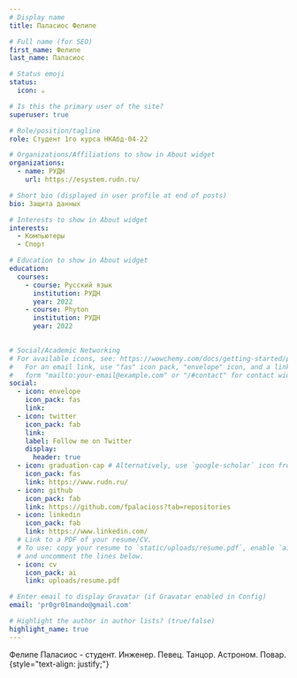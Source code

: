 ```yaml
---
# Display name
title: Паласиос Фелипе

# Full name (for SEO)
first_name: Фелипе
last_name: Паласиос

# Status emoji
status:
  icon: ☕️

# Is this the primary user of the site?
superuser: true

# Role/position/tagline
role: Студент 1го курса НКАбд-04-22

# Organizations/Affiliations to show in About widget
organizations:
  - name: РУДН
    url: https://esystem.rudn.ru/

# Short bio (displayed in user profile at end of posts)
bio: Защита данных

# Interests to show in About widget
interests:
  - Компьютеры
  - Спорт

# Education to show in About widget
education:
  courses:
    - course: Русский язык
      institution: РУДН
      year: 2022
    - course: Phyton
      institution: РУДН
      year: 2022
  

# Social/Academic Networking
# For available icons, see: https://wowchemy.com/docs/getting-started/page-builder/#icons
#   For an email link, use "fas" icon pack, "envelope" icon, and a link in the
#   form "mailto:your-email@example.com" or "/#contact" for contact widget.
social:
  - icon: envelope
    icon_pack: fas
    link: 
  - icon: twitter
    icon_pack: fab
    link: 
    label: Follow me on Twitter
    display:
      header: true
  - icon: graduation-cap # Alternatively, use `google-scholar` icon from `ai` icon pack
    icon_pack: fas
    link: https://www.rudn.ru/
  - icon: github
    icon_pack: fab
    link: https://github.com/fpalacioss?tab=repositories
  - icon: linkedin
    icon_pack: fab
    link: https://www.linkedin.com/
  # Link to a PDF of your resume/CV.
  # To use: copy your resume to `static/uploads/resume.pdf`, enable `ai` icons in `params.yaml`,
  # and uncomment the lines below.
  - icon: cv
    icon_pack: ai
    link: uploads/resume.pdf

# Enter email to display Gravatar (if Gravatar enabled in Config)
email: 'pr0gr01mando@gmail.com'

# Highlight the author in author lists? (true/false)
highlight_name: true
---
```

Фелипе Паласиос -  студент. Инженер. Певец. Танцор. Астроном. Повар. 
{style="text-align: justify;"}

